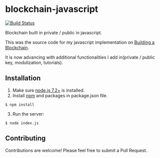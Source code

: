 # blockchain-javascript

[![Build Status](https://travis-ci.org/dvf/blockchain.svg?branch=master)](https://travis-ci.org/dvf/blockchain)

Blockchain built in private / public in javascript.

This was the source code for my javascript implementation on [Building a Blockchain](https://medium.com/p/117428612f46). 

It is now advancing with additional functionalities I add in(private / public key, modulization, tutorials).


## Installation

1. Make sure [node.js 7.2+](https://nodejs.org/en/) is installed. 
2. Install [npm](https://www.npmjs.com/) and packages in package.json file.


```
$ npm install
```

3. Run the server:
```
$ node index.js 
```    
## Contributing

Contributions are welcome! Please feel free to submit a Pull Request.

